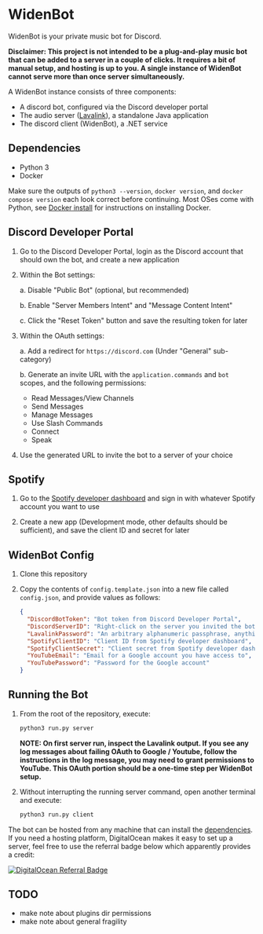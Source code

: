 # WidenBot

WidenBot is your private music bot for Discord.

**Disclaimer: This project is not intended to be a plug-and-play music bot that can be added to a server in a couple of clicks. It requires a bit of manual setup, and hosting is up to you. A single instance of WidenBot cannot serve more than once server simultaneously.**

A WidenBot instance consists of three components:

- A discord bot, configured via the Discord developer portal
- The audio server ([Lavalink](https://github.com/lavalink-devs/Lavalink)), a standalone Java application
- The discord client (WidenBot), a .NET service

## Dependencies

- Python 3
- Docker

Make sure the outputs of `python3 --version`, `docker version`, and `docker compose version` each look correct before continuing. Most OSes come with Python, see [Docker install](https://docs.docker.com/engine/install/) for instructions on installing Docker.

## Discord Developer Portal

1. Go to the Discord Developer Portal, login as the Discord account that should own the bot, and create a new application
2. Within the Bot settings:

   a. Disable "Public Bot" (optional, but recommended)

   b. Enable "Server Members Intent" and "Message Content Intent"

   c. Click the "Reset Token" button and save the resulting token for later

3. Within the OAuth settings:

   a. Add a redirect for `https://discord.com` (Under "General" sub-category)

   b. Generate an invite URL with the `application.commands` and `bot` scopes, and the following permissions:

   - Read Messages/View Channels
   - Send Messages
   - Manage Messages
   - Use Slash Commands
   - Connect
   - Speak

4. Use the generated URL to invite the bot to a server of your choice

## Spotify

1. Go to the [Spotify developer dashboard](https://developer.spotify.com/dashboard) and sign in with whatever Spotify account you want to use

2. Create a new app (Development mode, other defaults should be sufficient), and save the client ID and secret for later

## WidenBot Config

1. Clone this repository
2. Copy the contents of `config.template.json` into a new file called `config.json`, and provide values as follows:

   ```json
   {
     "DiscordBotToken": "Bot token from Discord Developer Portal",
     "DiscordServerID": "Right-click on the server you invited the bot to, select 'Copy Server ID'",
     "LavalinkPassword": "An arbitrary alphanumeric passphrase, anything you want",
     "SpotifyClientID": "Client ID from Spotify developer dashboard",
     "SpotifyClientSecret": "Client secret from Spotify developer dashboard",
     "YouTubeEmail": "Email for a Google account you have access to",
     "YouTubePassword": "Password for the Google account"
   }
   ```

## Running the Bot

1. From the root of the repository, execute:

   ```bash
   python3 run.py server
   ```

   **NOTE: On first server run, inspect the Lavalink output. If you see any log messages about failing OAuth to Google / Youtube, follow the instructions in the log message, you may need to grant permissions to YouTube. This OAuth portion should be a one-time step per WidenBot setup.**

2. Without interrupting the running server command, open another terminal and execute:

   ```bash
   python3 run.py client
   ```

The bot can be hosted from any machine that can install the [dependencies](#dependencies). If you need a hosting platform, DigitalOcean makes it easy to set up a server, feel free to use the referral badge below which apparently provides a credit:

[![DigitalOcean Referral Badge](https://web-platforms.sfo2.cdn.digitaloceanspaces.com/WWW/Badge%201.svg)](https://www.digitalocean.com/?refcode=eb2eb2fc76ce&utm_campaign=Referral_Invite&utm_medium=Referral_Program&utm_source=badge)

## TODO

- make note about plugins dir permissions
- make note about general fragility
